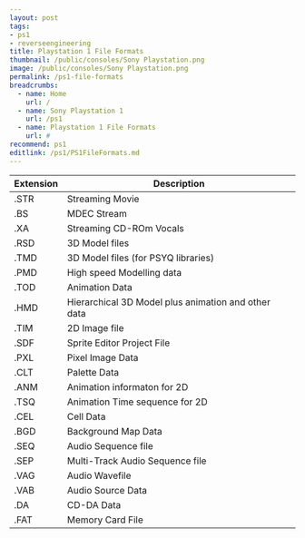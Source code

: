 ```yaml
---
layout: post
tags: 
- ps1
- reverseengineering
title: Playstation 1 File Formats
thumbnail: /public/consoles/Sony Playstation.png
image: /public/consoles/Sony Playstation.png
permalink: /ps1-file-formats
breadcrumbs:
  - name: Home
    url: /
  - name: Sony Playstation 1
    url: /ps1
  - name: Playstation 1 File Formats
    url: #
recommend: ps1
editlink: /ps1/PS1FileFormats.md
---
```


Extension | Description
--- | ---
.STR | Streaming Movie
.BS | MDEC Stream
.XA | Streaming CD-ROm Vocals
.RSD | 3D Model files
.TMD | 3D Model files (for PSYQ libraries)
.PMD | High speed Modelling data
.TOD | Animation Data
.HMD | Hierarchical 3D Model plus animation and other data
.TIM | 2D Image file
.SDF | Sprite Editor Project File
.PXL | Pixel Image Data
.CLT | Palette Data
.ANM | Animation informaton for 2D
.TSQ | Animation Time sequence for 2D
.CEL | Cell Data
.BGD | Background Map Data
.SEQ | Audio Sequence file
.SEP | Multi-Track Audio Sequence file
.VAG | Audio Wavefile
.VAB | Audio Source Data
.DA | CD-DA Data
.FAT | Memory Card File
